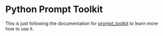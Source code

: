 # Python Prompt Toolkit

This is just following the documentation for
[prompt_toolkit](https://python-prompt-toolkit.readthedocs.io/en/stable/pages/getting_started.html)
to learn more how to use it.
